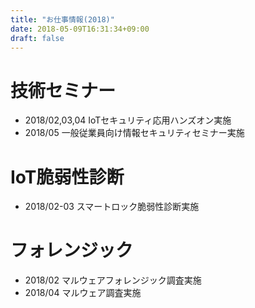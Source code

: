 ```yaml
---
title: "お仕事情報(2018)"
date: 2018-05-09T16:31:34+09:00
draft: false
---
```

# 技術セミナー
- 2018/02,03,04 IoTセキュリティ応用ハンズオン実施
- 2018/05 一般従業員向け情報セキュリティセミナー実施
# IoT脆弱性診断
- 2018/02-03 スマートロック脆弱性診断実施

# フォレンジック
- 2018/02 マルウェアフォレンジック調査実施
- 2018/04 マルウェア調査実施




